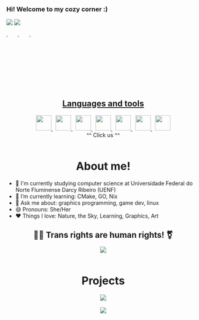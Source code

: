 
### Hi! Welcome to my cozy corner :)
![](https://komarev.com/ghpvc/?username=MintzyG&label=Profile%20Visits&color=blue&style=for-the-badge)
![](https://visitor-badge.glitch.me/badge?page_id=MintzyG.MintzyG)


[<img src="https://upload.wikimedia.org/wikipedia/commons/8/83/Steam_icon_logo.svg" width="3.5%"/>](https://steamcommunity.com/id/MintzyG/) &nbsp; [<img src="https://img.icons8.com/color/48/000000/linkedin.png" width="3.5%"/>](https://www.linkedin.com/in/eric-hoffmann-269132241/) &nbsp; <a href="mailto:ericbraga2000@gmail.com"> <img src="https://img.icons8.com/fluent/48/000000/gmail.png" width="3.5%"/>

<h2 align="center">
Languages and tools
</h2>
<div align="center">
<a href="https://en.cppreference.com/w/c">
  <img height="40" src="https://upload.wikimedia.org/wikipedia/commons/1/19/C_Logo.png">
</a> &nbsp;
<a href="https://en.cppreference.com/w/">
  <img height="40" src="https://raw.githubusercontent.com/abrahamcalf/programming-languages-logos/30a0ecf99188be99a3c75a00efb5be61eca9c382/src/cpp/cpp.svg">
</a> &nbsp;
<a href="https://learn.microsoft.com/en-us/dotnet/csharp/">  
  <img height="40" src="https://github.com/abrahamcalf/programming-languages-logos/blob/master/src/csharp/csharp.svg"> 
</a> &nbsp;
<a href="https://neovim.io/">
  <img height="40" src="https://static-00.iconduck.com/assets.00/apps-neovim-icon-512x512-w4ecv3uh.png"> 
</a> &nbsp; 
<a href="https://git-scm.com/">
  <img height="40" src="https://git-scm.com/images/logos/downloads/Git-Icon-1788C.png"> 
</a> &nbsp; 
<a href="https://www.kernel.org/">
  <img height="40" src="https://imagepng.org/wp-content/uploads/2017/06/pinguim-linux-tux-2-871x1024.png"> 
</a> &nbsp; 
<a href="https://nixos.org/">
  <img height="40" src="https://camo.githubusercontent.com/8c73ac68e6db84a5c58eef328946ba571a92829b3baaa155b7ca5b3521388cc9/68747470733a2f2f692e696d6775722e636f6d2f367146436c41312e706e67"> 
</a>
</div>
<div align="center">
^^ Click us ^^
</div>
<br>
  
<h1 align="center">
  About me!
</h1>
  
- 🔭 I'm currently studying computer science at Universidade Federal do Norte Fluminense Darcy Ribeiro (UENF)
- 🌱 I’m currently learning: CMake, GO, Nix
- 💬 Ask me about: graphics programming, game dev, linux
- 😄 Pronouns: She/Her
- ❤️ Things I love: Nature, the Sky, Learning, Graphics, Art

<h2 align="center">  
🏳️‍⚧️ Trans rights are human rights! ⚧️
</h2>
  
<div align="center">
  <img align="center" src="https://github-readme-stats.vercel.app/api/top-langs/?username=MintzyG&layout=pie&theme=midnight-purple">
</div>
<br>


<h1 align="center">Projects</h1>

<div align="center">
  <a href="https://github.com/MintzyG/ToneRemover-OpenCV">
    <img align="center" src="https://github-readme-stats.vercel.app/api/pin/?username=MintzyG&repo=ToneRemover-OpenCV&show_owner=true&theme=midnight-purple">
  </a>
</div>
<br>
<div align="center">
  <a href="https://github.com/MintzyG/babbdi-modding">
    <img align="center" src="https://github-readme-stats.vercel.app/api/pin/?username=MintzyG&repo=babbdi-modding&show_owner=true&theme=midnight-purple">
  </a>
</div>
